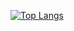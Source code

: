 [![Top Langs](https://github-readme-stats.vercel.app/api/top-langs/?langs_count=16&username=wylswz&layout=pie)](https://github.com/anuraghazra/github-readme-stats)
